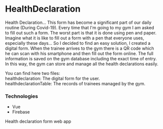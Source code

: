 # HealthDeclaration

Health Declaration...
This form has become a significant part of our daily routine (During Covid-19).
Every time that I'm going to my gym I am asked to fill out such a form.
The worst part is that it is done using pen and paper.
Imagine what it is like to fill out a form with a pen that everyone uses, especially these days...
So I decided to find an easy solution, I created a digital form.
When the trainee arrives to the gym there is a QR code which he can scan with his smartphone and then fill out the form online.
The full information is saved on the gym database including the exact time of entry.
In this way, the gym can store and manage all the health declarations easily.

You can find here two files:<br>
healthdeclaration: The digital form for the user.<br>
healthdeclarationTable: The records of trainees managed by the gym.

<h3>Technologies</h3>
<ul>
  <li>Vue</li>
  <li>Firebase</li>
</ul>

Health declaration form web app
